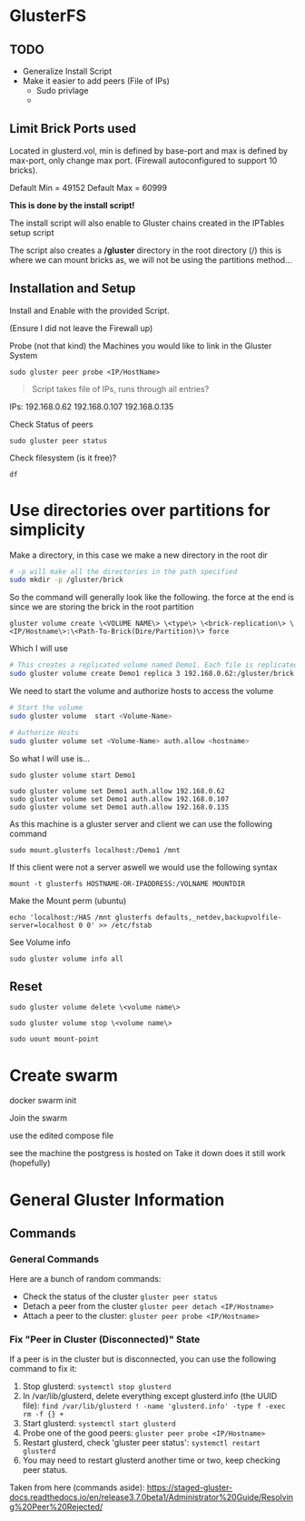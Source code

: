 # GlusterFS

## TODO

* Generalize Install Script
* Make it easier to add peers (File of IPs)
  * Sudo privlage
  * 

## Limit Brick Ports used

Located in glusterd.vol, min is defined by base-port and max is defined by max-port, only change max port. (Firewall autoconfigured to support 10 bricks).

Default Min = 49152
Default Max = 60999

**This is done by the install script!**

The install script will also enable to Gluster chains created in the IPTables setup script

The script also creates a **/gluster** directory in the root directory (/) this is where we can mount bricks as, we will not be using the partitions method...

## Installation and Setup

Install and Enable with the provided Script.

(Ensure I did not leave the Firewall up)

Probe (not that kind) the Machines you would like to link in the Gluster System

```
sudo gluster peer probe <IP/HostName>
```

> Script takes file of IPs, runs through all entries?

IPs:
192.168.0.62
192.168.0.107
192.168.0.135

Check Status of peers

```
sudo gluster peer status
```

Check filesystem (is it free)?

```
df 
```

# Use directories over partitions for simplicity

Make a directory, in this case we make a new directory in the root dir

```sh
# -p will make all the directories in the path specified
sudo mkdir -p /gluster/brick
```

So the command will generally look like the following. the force at the end is since we are storing the brick in the root partition

```
gluster volume create \<VOLUME NAME\> \<type\> \<brick-replication\> \<IP/Hostname\>:\<Path-To-Brick(Dire/Partition)\> force 
```

Which I will use

```sh
# This creates a replicated volume named Demo1. Each file is replicated on atleast 3 bricks (the use of 2 is prone to splitbrain -- bad)
sudo gluster volume create Demo1 replica 3 192.168.0.62:/gluster/brick 192.168.0.107:/gluster/brick 192.168.0.135:/gluster/brick force
```

We need to start the volume and authorize hosts to access the volume

```sh
# Start the volume 
sudo gluster volume  start <Volume-Name>

# Authorize Hosts 
sudo gluster volume set <Volume-Name> auth.allow <hostname>
```

So what I will use is...

```
sudo gluster volume start Demo1

sudo gluster volume set Demo1 auth.allow 192.168.0.62
sudo gluster volume set Demo1 auth.allow 192.168.0.107
sudo gluster volume set Demo1 auth.allow 192.168.0.135

```

As this machine is a gluster server and client we can use the following command

```
sudo mount.glusterfs localhost:/Demo1 /mnt
```

If this client were not a server aswell we would use the following syntax

```
mount -t glusterfs HOSTNAME-OR-IPADDRESS:/VOLNAME MOUNTDIR
```

Make the Mount perm (ubuntu)

```
echo 'localhost:/HAS /mnt glusterfs defaults,_netdev,backupvolfile-server=localhost 0 0' >> /etc/fstab
```

See Volume info

```
sudo gluster volume info all
```

## Reset

```
sudo gluster volume delete \<volume name\>
```

```
sudo gluster volume stop \<volume name\>
```

```
sudo uount mount-point
```

# Create swarm

docker swarm init

Join the swarm

use the edited compose file

see the machine the postgress is hosted on
Take it down
does it still work (hopefully)


# General Gluster Information


## Commands


### General Commands 

Here are a bunch of random commands: 

- Check the status of the cluster `gluster peer status`
- Detach a peer from the cluster `gluster peer detach <IP/Hostname>`
- Attach a peer to the cluster: `gluster peer probe <IP/Hostname>`

### Fix "Peer in Cluster (Disconnected)" State

If a peer is in the cluster but is disconnected, you can use the following command to fix it:

1. Stop glusterd: `systemctl stop glusterd`
2. In /var/lib/glusterd, delete everything except glusterd.info (the UUID file): `find /var/lib/glusterd ! -name 'glusterd.info' -type f -exec rm -f {} +`
3. Start glusterd: `systemctl start glusterd`
4. Probe one of the good peers: `gluster peer probe <IP/Hostname>`
5. Restart glusterd, check 'gluster peer status': `systemctl restart glusterd`
6. You may need to restart glusterd another time or two, keep checking peer status.

Taken from here (commands aside): https://staged-gluster-docs.readthedocs.io/en/release3.7.0beta1/Administrator%20Guide/Resolving%20Peer%20Rejected/